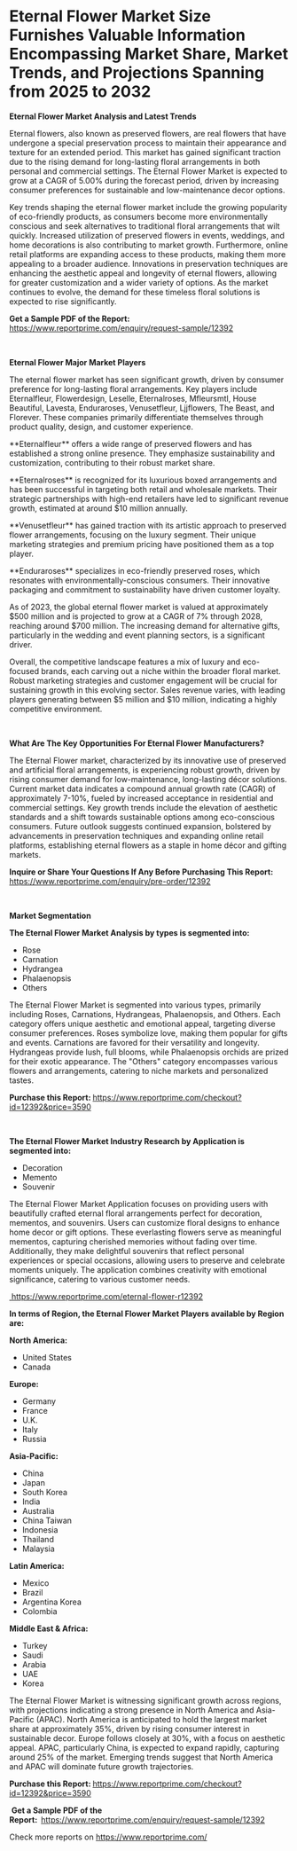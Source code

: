 <p><h1>Eternal Flower Market Size Furnishes Valuable Information Encompassing Market Share, Market Trends, and Projections Spanning from 2025 to 2032</h1></p><p><strong>Eternal Flower Market Analysis and Latest Trends</strong></p>
<p><p>Eternal flowers, also known as preserved flowers, are real flowers that have undergone a special preservation process to maintain their appearance and texture for an extended period. This market has gained significant traction due to the rising demand for long-lasting floral arrangements in both personal and commercial settings. The Eternal Flower Market is expected to grow at a CAGR of 5.00% during the forecast period, driven by increasing consumer preferences for sustainable and low-maintenance decor options. </p><p>Key trends shaping the eternal flower market include the growing popularity of eco-friendly products, as consumers become more environmentally conscious and seek alternatives to traditional floral arrangements that wilt quickly. Increased utilization of preserved flowers in events, weddings, and home decorations is also contributing to market growth. Furthermore, online retail platforms are expanding access to these products, making them more appealing to a broader audience. Innovations in preservation techniques are enhancing the aesthetic appeal and longevity of eternal flowers, allowing for greater customization and a wider variety of options. As the market continues to evolve, the demand for these timeless floral solutions is expected to rise significantly.</p></p>
<p><strong>Get a Sample PDF of the Report:&nbsp;</strong> <a href="https://www.reportprime.com/enquiry/request-sample/12392?utm_campaign=3366&utm_medium=2&utm_source=Github&utm_content=ia&utm_term=18032025&utm_id=eternal-flower">https://www.reportprime.com/enquiry/request-sample/12392</a></p>
<p>&nbsp;</p>
<p><strong>Eternal Flower Major Market Players</strong></p>
<p><p>The eternal flower market has seen significant growth, driven by consumer preference for long-lasting floral arrangements. Key players include Eternalfleur, Flowerdesign, Leselle, Eternalroses, Mfleursmtl, House Beautiful, Lavesta, Enduraroses, Venusetfleur, Ljjflowers, The Beast, and Florever. These companies primarily differentiate themselves through product quality, design, and customer experience.</p><p>**Eternalfleur** offers a wide range of preserved flowers and has established a strong online presence. They emphasize sustainability and customization, contributing to their robust market share. </p><p>**Eternalroses** is recognized for its luxurious boxed arrangements and has been successful in targeting both retail and wholesale markets. Their strategic partnerships with high-end retailers have led to significant revenue growth, estimated at around $10 million annually.</p><p>**Venusetfleur** has gained traction with its artistic approach to preserved flower arrangements, focusing on the luxury segment. Their unique marketing strategies and premium pricing have positioned them as a top player.</p><p>**Enduraroses** specializes in eco-friendly preserved roses, which resonates with environmentally-conscious consumers. Their innovative packaging and commitment to sustainability have driven customer loyalty.</p><p>As of 2023, the global eternal flower market is valued at approximately $500 million and is projected to grow at a CAGR of 7% through 2028, reaching around $700 million. The increasing demand for alternative gifts, particularly in the wedding and event planning sectors, is a significant driver.</p><p>Overall, the competitive landscape features a mix of luxury and eco-focused brands, each carving out a niche within the broader floral market. Robust marketing strategies and customer engagement will be crucial for sustaining growth in this evolving sector. Sales revenue varies, with leading players generating between $5 million and $10 million, indicating a highly competitive environment.</p></p>
<p>&nbsp;</p>
<p><strong>What Are The Key Opportunities For Eternal Flower Manufacturers?</strong></p>
<p><p>The Eternal Flower market, characterized by its innovative use of preserved and artificial floral arrangements, is experiencing robust growth, driven by rising consumer demand for low-maintenance, long-lasting décor solutions. Current market data indicates a compound annual growth rate (CAGR) of approximately 7-10%, fueled by increased acceptance in residential and commercial settings. Key growth trends include the elevation of aesthetic standards and a shift towards sustainable options among eco-conscious consumers. Future outlook suggests continued expansion, bolstered by advancements in preservation techniques and expanding online retail platforms, establishing eternal flowers as a staple in home décor and gifting markets.</p></p>
<p><strong>Inquire or Share Your Questions If Any Before Purchasing This Report:</strong> <a href="https://www.reportprime.com/enquiry/pre-order/12392?utm_campaign=3366&utm_medium=2&utm_source=Github&utm_content=ia&utm_term=18032025&utm_id=eternal-flower">https://www.reportprime.com/enquiry/pre-order/12392</a></p>
<p>&nbsp;</p>
<p><strong>Market Segmentation</strong></p>
<p><strong>The Eternal Flower Market Analysis by types is segmented into:</strong></p>
<p><ul><li>Rose</li><li>Carnation</li><li>Hydrangea</li><li>Phalaenopsis</li><li>Others</li></ul></p>
<p><p>The Eternal Flower Market is segmented into various types, primarily including Roses, Carnations, Hydrangeas, Phalaenopsis, and Others. Each category offers unique aesthetic and emotional appeal, targeting diverse consumer preferences. Roses symbolize love, making them popular for gifts and events. Carnations are favored for their versatility and longevity. Hydrangeas provide lush, full blooms, while Phalaenopsis orchids are prized for their exotic appearance. The "Others" category encompasses various flowers and arrangements, catering to niche markets and personalized tastes.</p></p>
<p><strong>Purchase this Report:&nbsp;</strong><a href="https://www.reportprime.com/checkout?id=12392&price=3590&utm_campaign=3366&utm_medium=2&utm_source=Github&utm_content=ia&utm_term=18032025&utm_id=eternal-flower">https://www.reportprime.com/checkout?id=12392&price=3590</a></p>
<p>&nbsp;</p>
<p><strong>The Eternal Flower Market Industry Research by Application is segmented into:</strong></p>
<p><ul><li>Decoration</li><li>Memento</li><li>Souvenir</li></ul></p>
<p><p>The Eternal Flower Market Application focuses on providing users with beautifully crafted eternal floral arrangements perfect for decoration, mementos, and souvenirs. Users can customize floral designs to enhance home decor or gift options. These everlasting flowers serve as meaningful mementos, capturing cherished memories without fading over time. Additionally, they make delightful souvenirs that reflect personal experiences or special occasions, allowing users to preserve and celebrate moments uniquely. The application combines creativity with emotional significance, catering to various customer needs.</p></p>
<p><a href="https://www.reportprime.com/eternal-flower-r12392?utm_campaign=3366&utm_medium=2&utm_source=Github&utm_content=ia&utm_term=18032025&utm_id=eternal-flower">&nbsp;https://www.reportprime.com/eternal-flower-r12392</a></p>
<p><strong>In terms of Region, the Eternal Flower Market Players available by Region are:</strong></p>
<p>
    <p> <strong> North America: </strong>
        <ul>
            <li>United States</li>
            <li>Canada</li>
        </ul>
        </p> 
    <p> <strong> Europe: </strong>
        <ul>
            <li>Germany</li>
            <li>France</li>
            <li>U.K.</li>
            <li>Italy</li>
            <li>Russia</li>
        </ul>
        </p> 
    <p> <strong> Asia-Pacific: </strong>
        <ul>
            <li>China</li>
            <li>Japan</li>
            <li>South Korea</li>
            <li>India</li>
            <li>Australia</li>
            <li>China Taiwan</li>
            <li>Indonesia</li>
            <li>Thailand</li>
            <li>Malaysia</li>
        </ul>
        </p> 
    <p> <strong> Latin America: </strong>
        <ul>
            <li>Mexico</li>
            <li>Brazil</li>
            <li>Argentina Korea</li>
            <li>Colombia</li>
        </ul>
        </p> 
    <p> <strong> Middle East & Africa: </strong>
        <ul>
            <li>Turkey</li>
            <li>Saudi</li>
            <li>Arabia</li>
            <li>UAE</li>
            <li>Korea</li>
        </ul>
    </p>
    </p>
<p><p>The Eternal Flower Market is witnessing significant growth across regions, with projections indicating a strong presence in North America and Asia-Pacific (APAC). North America is anticipated to hold the largest market share at approximately 35%, driven by rising consumer interest in sustainable decor. Europe follows closely at 30%, with a focus on aesthetic appeal. APAC, particularly China, is expected to expand rapidly, capturing around 25% of the market. Emerging trends suggest that North America and APAC will dominate future growth trajectories.</p></p>
<p><strong>Purchase this Report: </strong><a href="https://www.reportprime.com/checkout?id=12392&price=3590&utm_campaign=3366&utm_medium=2&utm_source=Github&utm_content=ia&utm_term=18032025&utm_id=eternal-flower">https://www.reportprime.com/checkout?id=12392&price=3590</a></p>
<p>&nbsp;<strong>Get a Sample PDF of the Report:&nbsp;&nbsp;</strong><a href="https://www.reportprime.com/enquiry/request-sample/12392?utm_campaign=3366&utm_medium=2&utm_source=Github&utm_content=ia&utm_term=18032025&utm_id=eternal-flower">https://www.reportprime.com/enquiry/request-sample/12392</a></p>
<p><strong></strong></p>
<p>Check more reports on <a href="https://www.reportprime.com/?utm_campaign=3366&utm_medium=2&utm_source=Github&utm_content=ia&utm_term=18032025&utm_id=eternal-flower">https://www.reportprime.com/</a></p>